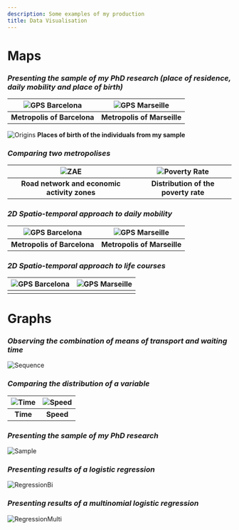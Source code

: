 ```yaml
---
description: Some examples of my production
title: Data Visualisation
---
```


# **Maps**

### *Presenting the sample of my PhD research (place of residence, daily mobility and place of birth)*

![GPS Barcelona](/images/TrackingMAMPWebsize.png) |  ![GPS Marseille](/images/TrackingRMBWebsize.png)
:-------------------------:|:-------------------------:
**Metropolis of Barcelona**    |**Metropolis of Marseille**


![Origins](/images/CarteOriginesWebsize.png) 
**Places of birth of the individuals from my sample** 

### *Comparing two metropolises* 

![ZAE](/images/ComparaisonRoutierZAEWebsize.png) |  ![Poverty Rate](/images/ComparaisonDistributionTxdePauvretéWebsize.png)
:-------------------------:|:-------------------------:
**Road network and economic activity zones**    |**Distribution of the poverty rate**

### *2D Spatio-temporal approach to daily mobility*

![GPS Barcelona](/images/2DDailyMobilityGWebsize.png) |  ![GPS Marseille](/images/2DDailyMobilityMWebsize.png)
:-------------------------:|:-------------------------:
  **Metropolis of Barcelona** | **Metropolis of Marseille**

### *2D Spatio-temporal approach to life courses*

![GPS Barcelona](/images/2DLifeTrajectoryRWebsize.png) |  ![GPS Marseille](/images/2DLifeTrajectoryKWebsize.png)
:-------------------------:|:-------------------------:
                          |

# **Graphs**

### *Observing the combination of means of transport and waiting time*

![Sequence](/images/SequenceWebsize.png)

### *Comparing the distribution of a variable*


![Time](/images/TempsWebsize.png) |   ![Speed](/images/VitesseWebsize.png)
:-------------------------:|:-------------------------:
  **Time** | **Speed** 
  

### *Presenting the sample of my PhD research*

![Sample](/images/GraphTypologieWebsize.png)

### *Presenting results of a logistic regression*

![RegressionBi](/images/RegressionBiWebsize.png)

### *Presenting results of a multinomial logistic regression*

![RegressionMulti](/images/RegressionMultiWebsize.png)